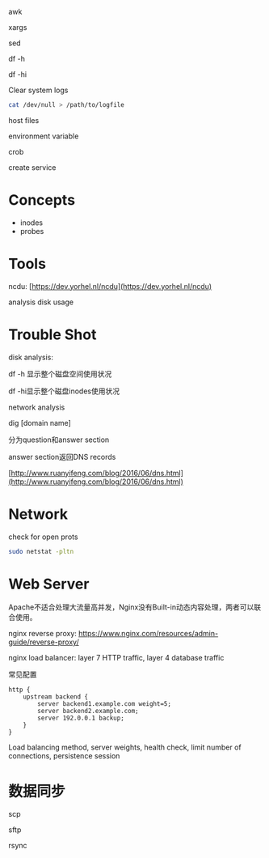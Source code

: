awk

xargs

sed

df -h

df -hi

Clear system logs

```bash
cat /dev/null > /path/to/logfile
```

host files

environment variable

crob

create service

# Concepts

* inodes
* probes

# Tools

ncdu: [https://dev.yorhel.nl/ncdu](https://dev.yorhel.nl/ncdu)

analysis disk usage

# Trouble Shot

disk analysis:

df -h 显示整个磁盘空间使用状况

df -hi显示整个磁盘inodes使用状况

network analysis

dig \[domain name\]

分为question和answer section

answer section返回DNS records

[http://www.ruanyifeng.com/blog/2016/06/dns.html](http://www.ruanyifeng.com/blog/2016/06/dns.html)



# Network

check for open prots

```bash
sudo netstat -pltn
```



# Web Server

Apache不适合处理大流量高并发，Nginx没有Built-in动态内容处理，两者可以联合使用。

nginx reverse proxy: https://www.nginx.com/resources/admin-guide/reverse-proxy/ 

nginx load balancer: layer 7 HTTP traffic, layer 4 database traffic

常见配置

```other
http {
    upstream backend {
        server backend1.example.com weight=5;
        server backend2.example.com;
        server 192.0.0.1 backup;
    }
}
```

Load balancing method, server weights, health check, limit number of connections, persistence session

# 数据同步

scp

sftp

rsync



